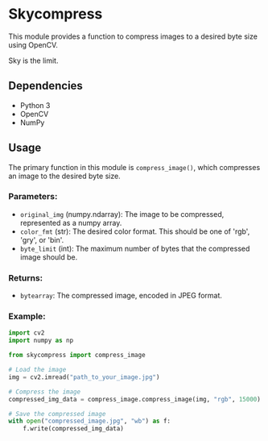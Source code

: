 # Skycompress

This module provides a function to compress images to a desired byte size using OpenCV.

Sky is the limit.

## Dependencies
- Python 3
- OpenCV
- NumPy

## Usage

The primary function in this module is `compress_image()`, which compresses an image to the desired byte size.

### Parameters:

- `original_img` (numpy.ndarray): The image to be compressed, represented as a numpy array.
- `color_fmt` (str): The desired color format. This should be one of 'rgb', 'gry', or 'bin'.
- `byte_limit` (int): The maximum number of bytes that the compressed image should be.

### Returns:

- `bytearray`: The compressed image, encoded in JPEG format.

### Example:

```python
import cv2
import numpy as np

from skycompress import compress_image

# Load the image
img = cv2.imread("path_to_your_image.jpg")

# Compress the image
compressed_img_data = compress_image.compress_image(img, "rgb", 15000)  # Compress to 15000 bytes in RGB format

# Save the compressed image
with open("compressed_image.jpg", "wb") as f:
    f.write(compressed_img_data)
